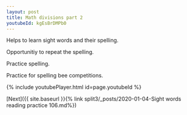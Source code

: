 ```yaml
---
layout: post
title: Math divisions part 2
youtubeId: kgEsBrDMPb0
---
```

 
 
Helps to learn sight words and their spelling.

Opportunitiy to repeat the spelling. 

Practice spelling. 
 
Practice for spelling bee competitions. 
 
{% include youtubePlayer.html id=page.youtubeId %}
 
 

[Next]({{ site.baseurl }}{% link  split3/_posts/2020-01-04-Sight words reading practice 106.md%})
 
